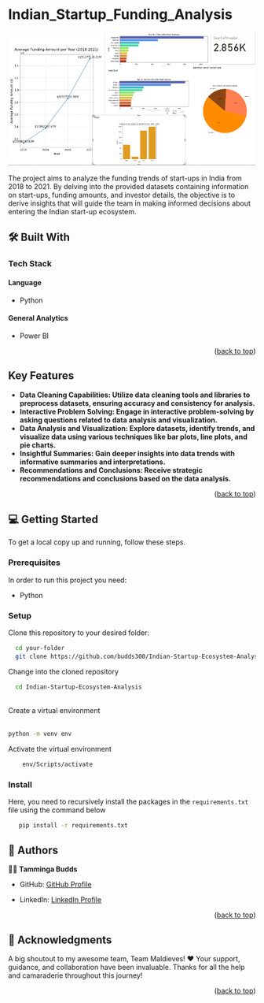 <!-- PROJECT DESCRIPTION -->

# Indian_Startup_Funding_Analysis <a name="about-project"></a>
![alt text](<screen.png>)

The project aims to analyze the funding trends of start-ups in India from 2018 to 2021. By delving into the provided datasets containing information on start-ups, funding amounts, and investor details, the objective is to derive insights that will guide the team in making informed decisions about entering the Indian start-up ecosystem.

## 🛠 Built With <a name="built-with"></a>

### Tech Stack <a name="tech-stack"></a>
####  **Language**
 - Python
####  **General Analytics**
 - Power BI



<p align="right">(<a href="#readme-top">back to top</a>)</p>

<!-- Features -->

## Key Features <a name="key-features"></a>

- **Data Cleaning Capabilities: Utilize data cleaning tools and libraries to preprocess datasets, ensuring accuracy and consistency for analysis.**
- **Interactive Problem Solving: Engage in interactive problem-solving by asking questions related to data analysis and visualization.**
- **Data Analysis and Visualization: Explore datasets, identify trends, and visualize data using various techniques like bar plots, line plots, and pie charts.**
- **Insightful Summaries: Gain deeper insights into data trends with informative summaries and interpretations.**
- **Recommendations and Conclusions: Receive strategic recommendations and conclusions based on the data analysis.**

<p align="right">(<a href="#readme-top">back to top</a>)</p>




<!-- GETTING STARTED -->

## 💻 Getting Started <a name="getting-started"></a>


To get a local copy up and running, follow these steps.

### Prerequisites

In order to run this project you need:

- Python


### Setup

Clone this repository to your desired folder:


```sh
  cd your-folder
  git clone https://github.com/budds300/Indian-Startup-Ecosystem-Analysis.git
```
Change into the cloned repository

```sh
  cd Indian-Startup-Ecosystem-Analysis
  
```

Create a virtual environment

```sh

python -m venv env

```

Activate the virtual environment

```sh
    env/Scripts/activate
```
### Install

Here, you need to recursively install the packages in the `requirements.txt` file using the command below 

```sh
   pip install -r requirements.txt
```
<!-- AUTHORS -->

## 👥 Authors <a name="authors"></a>

👩‍💻 **Tamminga Budds**

- GitHub: [GitHub Profile](https://github.com/budds300)

- LinkedIn: [LinkedIn Profile](https://www.linkedin.com/in/tamminga-givondon/)

<p align="right">(<a href="#readme-top">back to top</a>)</p>

<!-- ACKNOWLEDGEMENTS -->

## 🙏 Acknowledgments <a name="acknowledgements"></a>

A big shoutout to my awesome team, Team Maldieves! ♥
Your support, guidance, and collaboration have been invaluable. Thanks for all the help and camaraderie throughout this journey!

<p align="right">(<a href="#readme-top">back to top</a>)</p>